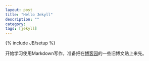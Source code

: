```yaml
---
layout: post
title: "Hello Jekyll"
description: ""
category: 
tags: [jekyll]
---
```

{% include JB/setup %}

开始学习使用Markdown写作，准备把在[博客园](http://www.cnblogs.com/CaiAbin/)的一些旧博文贴上来先。